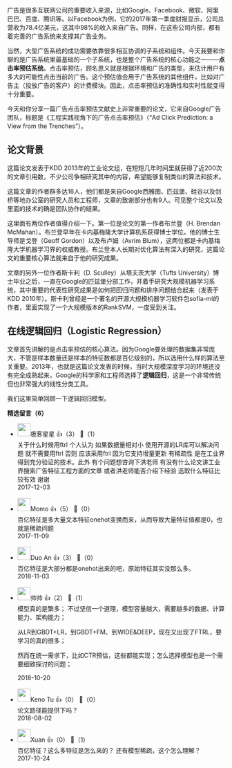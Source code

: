 广告是很多互联网公司的重要收入来源，比如Google、Facebook、微软、阿里巴巴、百度、腾讯等。以Facebook为例，它的2017年第一季度财报显示，公司总营收为78.4亿美元，这其中98%的收入来自广告。同样，在这些公司内部，都有着完善的广告系统来支撑其广告业务。

当然，大型广告系统的成功需要依靠很多相互协调的子系统和组件。今天我要和你聊的是广告系统里最基础的一个子系统，也是整个广告系统的核心功能之一——**点击率预估系统**。点击率预估，顾名思义就是根据环境和广告的类型，来估计用户有多大的可能性点击当前的广告。这个预估值会用于广告系统的其他组件，比如对广告主（投放广告的客户）的计费模块。因此，点击率预估的准确性和实时性就变得十分重要。

今天和你分享一篇广告点击率预估文献史上非常重要的论文，它来自Google广告团队，标题是《工程实践视角下的广告点击率预估》（“Ad Click Prediction: a View from the Trenches”）。

## 论文背景

这篇论文发表于KDD 2013年的工业论文组，在短短几年时间里就获得了近200次的文章引用数，不少公司争相研究其中的内容，希望能够复制类似的算法和技术。

这篇文章的作者群多达16人，他们都是来自Google西雅图、匹兹堡、硅谷以及剑桥等地办公室的研究人员和工程师，文章的致谢部分也有9人。可见整个论文以及里面的技术的确是团队协作的结果。

这里面有两位作者值得介绍一下。第一位是论文的第一作者布兰登（H. Brendan McMahan）。布兰登早年在卡内基梅隆大学计算机系获得博士学位。他的博士生导师是戈登（Geoff Gordon）以及布卢姆（Avrim Blum），这两位都是卡内基梅隆大学机器学习界的权威教授。布兰登本人长期对优化算法有深入的研究，这篇论文的重要核心算法就来自于他的研究成果。

文章的另外一位作者斯卡利（D. Sculley）从塔夫茨大学（Tufts University）博士毕业之后，一直在Google的匹兹堡分部工作，并着手研究大规模机器学习系统，其中重要的代表性研究成果是如何把回归问题和排序问题结合起来（发表于KDD 2010年）。斯卡利曾经是一个著名的开源大规模机器学习软件包sofia-ml的作者，里面实现了一个大规模版本的RankSVM，一度受到关注。

## 在线逻辑回归（Logistic Regression）

文章首先讲解的是点击率预估的核心算法。因为Google要处理的数据集非常庞大，不管是样本数量还是样本的特征数都是百亿级别的，所以选用什么样的算法至关重要。2013年，也就是这篇论文发表的时候，当时大规模深度学习的环境还没有完全成熟起来，Google的科学家和工程师选择了**逻辑回归**，这是一个非常传统但也非常强大的线性分类工具。

我们这里简单回顾一下逻辑回归模型。
<div><strong>精选留言（6）</strong></div><ul>
<li><img src="https://static001.geekbang.org/account/avatar/00/0f/6a/a1/6270eeb7.jpg" width="30px"><span>极客星星</span> 👍（3） 💬（1）<div>关于什么时候用ftrl 个人认为 如果数据量相对小 使用开源的LR库可以解决问题 就不需要用ftrl 否则 应该采用ftrl 因为它支持增量更新 有稀疏性 是在工业界得到充分验证的技术。此外 有个问题想咨询下洪老师 有没有什么论文讲工业界搜索广告特征工程方面的文章  或者洪老师能否介绍下经验  选取什么特征比较有效  谢谢</div>2017-12-03</li><br/><li><img src="https://static001.geekbang.org/account/avatar/00/0f/7a/51/6cd07440.jpg" width="30px"><span>Momo</span> 👍（5） 💬（0）<div>百亿特征是多大量文本特征onehot变换而来，从而导致大量特征值都是0，也就是稀疏问题</div>2017-11-09</li><br/><li><img src="https://static001.geekbang.org/account/avatar/00/10/25/25/fb2ba003.jpg" width="30px"><span>Duo An</span> 👍（3） 💬（0）<div>百亿特征是大部分都是onehot出来的吧，原始特征其实没那么多。</div>2018-11-03</li><br/><li><img src="https://static001.geekbang.org/account/avatar/00/10/35/df/67f91c36.jpg" width="30px"><span>帅帅</span> 👍（2） 💬（1）<div>模型真的是繁多；
不过坚信一个道理，模型容量越大，需要越多的数据、计算能力、架构能力；

从LR到GBDT+LR，到GBDT+FM、到WIDE&amp;DEEP，现在又出现了FTRL，要学习的真的很多；

然而在统一需求下，比如CTR预估，这些都能实现；怎么选择模型也是一个需要细致探讨的问题；</div>2018-10-20</li><br/><li><img src="https://static001.geekbang.org/account/avatar/00/12/34/5b/88af6b4c.jpg" width="30px"><span>Keno Tu</span> 👍（0） 💬（0）<div>论文路径能提供下吗？</div>2018-08-02</li><br/><li><img src="https://static001.geekbang.org/account/avatar/00/0f/6d/cd/b51aabf3.jpg" width="30px"><span>Xuan</span> 👍（0） 💬（1）<div>百亿特征？这么多特征是怎么来的？
还有模型稀疏，这个怎么理解？</div>2017-10-24</li><br/>
</ul>